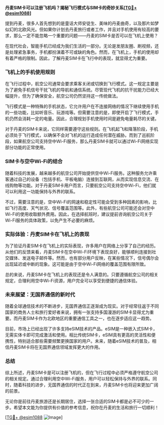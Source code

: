 **丹麦SIM卡可以注册飞机吗？揭秘飞行模式与SIM卡的奇妙关系[[TG💪+ @esim1088](https://t.me/s/esim1088)]**

提到丹麦，很多人首先想到的是童话大师安徒生、美味的丹麦曲奇，以及那片如梦似幻的北欧风光。但如果你计划去丹麦旅行或者工作，并且对手机使用有较高的要求，那么一定不能忽略一个重要的问题——丹麦的SIM卡是否可以在飞机上使用？

在现代社会，智能手机已经成为我们生活的一部分。无论是发朋友圈、刷视频，还是处理紧急事务，手机都扮演着不可或缺的角色。然而，在飞机上，手机的使用却有着严格的限制。因此，了解丹麦SIM卡在飞行中的表现，就显得尤为重要。

### 飞机上的手机使用规则

在飞行过程中，航空公司通常会要求乘客关闭或切换到飞行模式。这一规定主要是为了避免手机信号干扰飞机的导航和通信系统。尽管现代飞机的抗干扰能力已经大幅提升，但为了确保安全，航空公司仍然坚持这一传统做法。

飞行模式是一种特殊的手机状态，它允许用户在不连接网络的情况下继续使用手机的一些功能，比如听音乐、玩游戏等。但需要注意的是，即使开启了飞行模式，手机仍然会消耗一定的电量。因此，合理规划手机使用时间是避免电量耗尽的关键。

对于丹麦的SIM卡来说，它同样需要遵守这些规则。在飞机起飞和降落阶段，手机必须处于飞行模式，以确保不会对飞机的运行造成任何潜在威胁。而到了巡航阶段，如果航空公司支持空中Wi-Fi服务，那么丹麦SIM卡就可以通过Wi-Fi网络实现部分功能的正常使用。

### SIM卡与空中Wi-Fi的结合

随着科技的发展，越来越多的航空公司开始提供空中Wi-Fi服务。这种服务允许乘客通过自己的设备（包括手机、平板电脑）连接到互联网，从而实现信息交流、在线购物等功能。对于丹麦SIM卡用户而言，只要航空公司支持空中Wi-Fi，他们就可以利用这一功能保持与外界的联系。

不过，需要注意的是，空中Wi-Fi的网速和稳定性可能会受到多种因素的影响，比如飞行高度、天气状况、信号覆盖范围等。此外，有些航空公司可能还会对空中Wi-Fi的使用收取额外费用。因此，在选择航班时，建议提前咨询航空公司关于Wi-Fi服务的具体政策，以免产生不必要的麻烦。

### 实际体验：丹麦SIM卡在飞机上的表现

为了验证丹麦SIM卡在飞机上的实际表现，许多用户在网络上分享了自己的经历。从他们的反馈来看，丹麦SIM卡在空中Wi-Fi环境下表现良好，能够顺利连接到社交媒体、发送电子邮件等。然而，也有部分用户反映，在某些情况下，信号偶尔会出现延迟或中断的现象。这可能是由于空中Wi-Fi网络的覆盖范围有限所致。

总的来说，丹麦SIM卡在飞机上的表现还是令人满意的。只要遵循航空公司的相关规定，合理利用空中Wi-Fi资源，用户完全可以享受到便捷的通信体验。

### 未来展望：无国界通信的新时代

随着全球通信技术的不断进步，无国界通信正逐渐成为现实。对于经常往返于不同国家的商务人士和旅行爱好者来说，拥有一张支持多国漫游的SIM卡显得尤为重要。而丹麦SIM卡作为北欧地区的重要通信工具之一，也在逐步适应这一趋势。

目前，市场上已经出现了许多支持eSIM技术的产品。eSIM是一种嵌入式SIM卡，无需实体卡即可完成激活和使用。相比传统SIM卡，eSIM具有更高的灵活性和便携性，特别适合那些需要频繁更换国家的用户。未来，随着eSIM技术的普及，相信丹麦SIM卡将在无国界通信领域发挥更大的作用。

### 总结

综上所述，丹麦SIM卡是可以注册飞机的，但在飞行过程中必须严格遵守航空公司的相关规定。通过合理利用空中Wi-Fi服务，用户可以轻松保持与外界的联系。同时，随着科技的进步，无国界通信的时代正在到来，丹麦SIM卡也将迎来更加广阔的前景。

无论你是前往丹麦旅游还是长期居住，选择一张合适的SIM卡都是必不可少的一步。希望本文能为你提供有价值的参考信息，祝你在丹麦的生活和旅行一切顺利！

[[TG💪+ @esim1088](https://t.me/s/esim1088) ![Image](https://i.postimg.cc/4NQfJmqS/Snipaste-2025-05-13-00-14-12.png)]